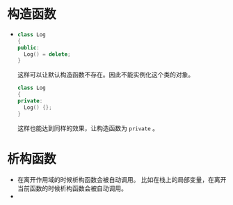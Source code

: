 # 构造函数

+ ```cpp
  class Log
  {
  public:
  	Log() = delete;   
  }
  ```

  这样可以让默认构造函数不存在。因此不能实例化这个类的对象。

  ```cpp
  class Log
  {
  private:
  	Log() {};   
  }
  ```

  这样也能达到同样的效果，让构造函数为 `private` 。

# 析构函数

+ 在离开作用域的时候析构函数会被自动调用。 比如在栈上的局部变量，在离开当前函数的时候析构函数会被自动调用。
+ 